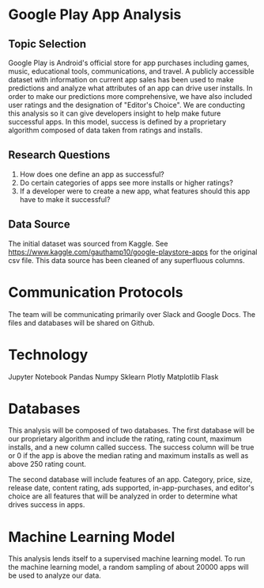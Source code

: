# Google Play App Analysis 

## Topic Selection
Google Play  is Android's official store for app purchases including games, music, educational tools, communications, and travel. A publicly accessible dataset with information on current app sales has been used to make predictions and analyze what attributes of an app can drive user installs. In order to make our predictions more comprehensive, we have also included user ratings and the designation of "Editor's Choice".  We are conducting this analysis so it can give developers insight to help make future successful apps. In this model, success is defined by a proprietary algorithm composed of data taken from ratings and installs.

## Research Questions
1. How does one define an app as successful?
2. Do  certain categories of apps see more installs or higher ratings?
3. If a developer were to create a new app, what features should this app have to make it successful? 

## Data Source
The initial dataset was sourced from Kaggle. See https://www.kaggle.com/gauthamp10/google-playstore-apps for the original csv file. This data source has been cleaned of any superfluous columns. 

# Communication Protocols
The team will be communicating primarily over Slack and Google Docs. The files and databases will be shared on Github. 

# Technology
Jupyter Notebook
Pandas 
Numpy
Sklearn
Plotly
Matplotlib
Flask

# Databases
This analysis will be composed of two databases. The first database will be our proprietary algorithm and include the rating, rating count, maximum installs, and a new column called success. The success column will be true or 0 if the app is above the median rating and maximum installs as well as above 250 rating count. 

The second database will include features of an app. Category, price, size, release date, content rating, ads supported, in-app-purchases, and editor's choice are all features that will be analyzed in order to determine what drives success in apps. 

# Machine Learning Model 
This analysis lends itself to a supervised machine learning model. To run the machine learning model, a random sampling of about 20000 apps will be used to analyze our data.

